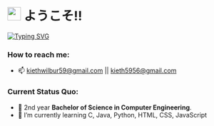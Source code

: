 <h1><img src="https://i.imgur.com/0KBzE6M.gif" width="30"/> ようこそ!!</h1>

[![Typing SVG](https://readme-typing-svg.herokuapp.com?font=Fira+Code&pause=1000&width=435&lines=I'm+Kieth+Wilbur+J.+Chua;You+can+call+me+Ren;Computer+Engineering+Student;Programming+Enthusiast)](https://git.io/typing-svg)

 

### How to reach me:

- 📫 kiethwilbur59@gmail.com || kieth5956@gmail.com




### Current Status Quo:

- 💼 2nd year <strong>Bachelor of Science in Computer Engineering</strong>.
- 🌱 I’m currently learning C, Java, Python, HTML, CSS, JavaScript
